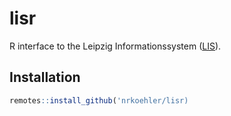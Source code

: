 
<!-- README.md is generated from README.Rmd. Please edit that file -->

# lisr

<!-- badges: start -->

<!-- badges: end -->

R interface to the Leipzig Informationssystem
([LIS](https://statistik.leipzig.de/statserv/servod.aspx)).

## Installation

``` r
remotes::install_github('nrkoehler/lisr)
```
